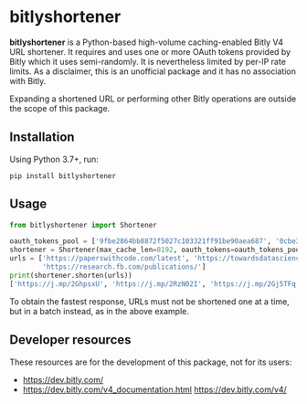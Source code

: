 # bitlyshortener
**bitlyshortener** is a Python-based high-volume caching-enabled Bitly V4 URL shortener.
It requires and uses one or more OAuth tokens provided by Bitly which it uses semi-randomly.
It is nevertheless limited by per-IP rate limits.
As a disclaimer, this is an unofficial package and it has no association with Bitly.

Expanding a shortened URL or performing other Bitly operations are outside the scope of this package.

## Installation
Using Python 3.7+, run:

    pip install bitlyshortener

## Usage
```python
from bitlyshortener import Shortener

oauth_tokens_pool = ['9fbe2864bb8872f5027c103321ff91be90aea687', '0cbe3864bc8872f5027c103321ff91be30aea787']
shortener = Shortener(max_cache_len=8192, oauth_tokens=oauth_tokens_pool)
urls = ['https://paperswithcode.com/latest', 'https://towardsdatascience.com/machine-learning/home',
        'https://research.fb.com/publications/']
print(shortener.shorten(urls))
['https://j.mp/2GhpsxU', 'https://j.mp/2RzN02I', 'https://j.mp/2Gj5TFq']
```

To obtain the fastest response, URLs must not be shortened one at a time, but in a batch instead, as in the above
example.

## Developer resources
These resources are for the development of this package, not for its users:
* https://dev.bitly.com/
* https://dev.bitly.com/v4_documentation.html
https://dev.bitly.com/v4/
